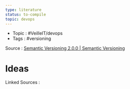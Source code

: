 ```yaml
---
type: literature
status: to-compile
topic: devops 
---
```


- Topic : #VeilleIT/devops 
- Tags : #versioning


Source : [Semantic Versioning 2.0.0 | Semantic Versioning](https://semver.org)

# Ideas





Linked Sources :